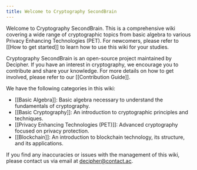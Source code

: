 ```yaml
---
title: Welcome to Cryptography SecondBrain
---
```

Welcome to Cryptography SecondBrain. This is a comprehensive wiki covering a wide range of cryptographic topics from basic algebra to various Privacy Enhancing Technologies (PET). For newcomers, please refer to [[How to get started]] to learn how to use this wiki for your studies.

Cryptography SecondBrain is an open-source project maintained by Decipher. If you have an interest in cryptography, we encourage you to contribute and share your knowledge. For more details on how to get involved, please refer to our [[Contribution Guide]].

We have the following categories in this wiki:

- [[Basic Algebra]]: Basic algebra necessary to understand the fundamentals of cryptography.
- [[Basic Cryptography]]: An introduction to cryptographic principles and techniques.
- [[Privacy Enhancing Technologies (PET)]]: Advanced cryptography focused on privacy protection.
- [[Blockchain]]: An introduction to blockchain technology, its structure, and its applications.

If you find any inaccuracies or issues with the management of this wiki, please contact us via email at <decipher@contact.ac>.

